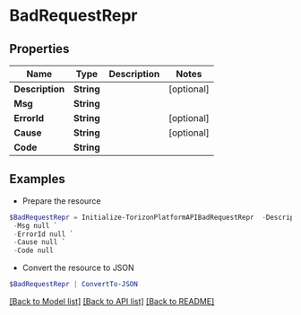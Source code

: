 # BadRequestRepr
## Properties

Name | Type | Description | Notes
------------ | ------------- | ------------- | -------------
**Description** | **String** |  | [optional] 
**Msg** | **String** |  | 
**ErrorId** | **String** |  | [optional] 
**Cause** | **String** |  | [optional] 
**Code** | **String** |  | 

## Examples

- Prepare the resource
```powershell
$BadRequestRepr = Initialize-TorizonPlatformAPIBadRequestRepr  -Description null `
 -Msg null `
 -ErrorId null `
 -Cause null `
 -Code null
```

- Convert the resource to JSON
```powershell
$BadRequestRepr | ConvertTo-JSON
```

[[Back to Model list]](../README.md#documentation-for-models) [[Back to API list]](../README.md#documentation-for-api-endpoints) [[Back to README]](../README.md)

